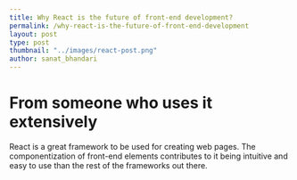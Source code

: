 ```yaml
---
title: Why React is the future of front-end development?
permalink: /why-react-is-the-future-of-front-end-development
layout: post
type: post
thumbnail: "../images/react-post.png"
author: sanat_bhandari
---
```


# From someone who uses it extensively

React is a great framework to be used for creating web pages. The componentization of front-end elements contributes to it being intuitive and easy to use than the rest of the frameworks out there.